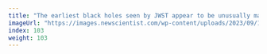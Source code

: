 ```yaml
---
title: "The earliest black holes seen by JWST appear to be unusually massive"
imageUrl: "https://images.newscientist.com/wp-content/uploads/2023/09/13114910/SEI_171281973.jpg?width=600"
index: 103
weight: 103
---
```

